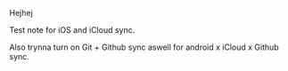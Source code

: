 Hejhej

Test note for iOS and iCloud sync.

Also trynna turn on Git + Github sync aswell for android x iCloud x Github sync.
